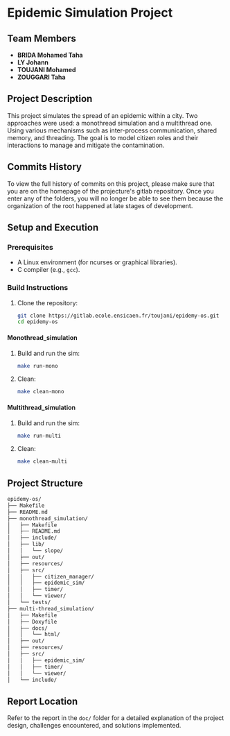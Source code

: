 # Epidemic Simulation Project

## Team Members
- **BRIDA Mohamed Taha**
- **LY Johann**
- **TOUJANI Mohamed**
- **ZOUGGARI Taha**

## Project Description
This project simulates the spread of an epidemic within a city. Two approaches were used: a monothread simulation and a multithread one. Using various mechanisms such as inter-process communication, shared memory, and threading. The goal is to model citizen roles and their interactions to manage and mitigate the contamination.

## Commits History
To view the full history of commits on this project, please make sure that you are on the homepage of the projecture's gitlab repository. Once you enter any of the folders, you will no longer be able to see them because the organization of the root happened at late stages of development.

## Setup and Execution
### Prerequisites
- A Linux environment (for ncurses or graphical libraries).
- C compiler (e.g., `gcc`).

### Build Instructions
1. Clone the repository:
   ```bash
   git clone https://gitlab.ecole.ensicaen.fr/toujani/epidemy-os.git
   cd epidemy-os
   ```
#### Monothread_simulation
1. Build and run the sim:
   ```bash
   make run-mono
   ```
2. Clean:
   ```bash
   make clean-mono
   ```

#### Multithread_simulation
1. Build and run the sim:
   ```bash
   make run-multi
   ```
2. Clean:
   ```bash
   make clean-multi
   ```

## Project Structure
```bash
epidemy-os/
├── Makefile
├── README.md
├── monothread_simulation/
│   ├── Makefile
│   ├── README.md
│   ├── include/            
│   ├── lib/               
│   │   └── slope/         
│   ├── out/                
│   ├── resources/          
│   ├── src/               
│   │   ├── citizen_manager/
│   │   ├── epidemic_sim/  
│   │   ├── timer/         
│   │   └── viewer/         
│   └── tests/              
├── multi-thread_simulation/
│   ├── Makefile
│   ├── Doxyfile            
│   ├── docs/              
│   │   └── html/          
│   ├── out/                
│   ├── resources/          
│   ├── src/                
│   │   ├── epidemic_sim/   
│   │   ├── timer/         
│   │   └── viewer/         
│   └── include/   
```         


## Report Location
Refer to the report in the `doc/` folder for a detailed explanation of the project design, challenges encountered, and solutions implemented.
